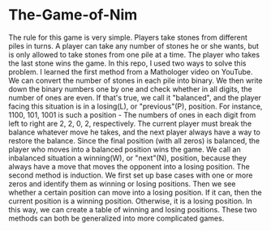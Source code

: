 # The-Game-of-Nim
The rule for this game is very simple. Players take stones from different piles in turns. A player can take any number of stones he or she wants, but is only allowed to take stones from one pile at a time. The player who takes the last stone wins the game.
In this repo, I used two ways to solve this problem. I learned the first method from a Mathologer video on YouTube. We can convert the number of stones in each pile into binary. We then write down the binary numbers one by one and check whether in all digits, the number of ones are even. If that's true, we call it "balanced", and the player facing this situation is in a losing(L), or "previous"(P), position. For instance, 1100, 101, 1001 is such a position - The numbers of ones in each digit from left to right are 2, 2, 0, 2, respectively. The current player must break the balance whatever move he takes, and the next player always have a way to restore the balance. Since the final position (with all zeros) is balanced, the player who moves into a balanced position wins the game. We call an inbalanced situation a winning(W), or "next"(N), position, because they always have a move that moves the opponent into a losing position.
The second method is induction. We first set up base cases with one or more zeros and identify them as winning or losing positions. Then we see whether a certain position can move into a losing position. If it can, then the current position is a winning position. Otherwise, it is a losing position. In this way, we can create a table of winning and losing positions.
These two methods can both be generalized into more complicated games.
